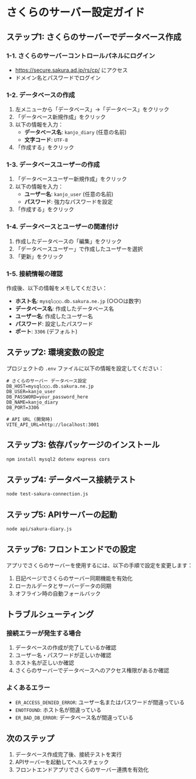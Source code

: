 # さくらのサーバー設定ガイド

## ステップ1: さくらのサーバーでデータベース作成

### 1-1. さくらのサーバーコントロールパネルにログイン
- https://secure.sakura.ad.jp/rs/cp/ にアクセス
- ドメイン名とパスワードでログイン

### 1-2. データベースの作成
1. 左メニューから「データベース」→「データベース」をクリック
2. 「データベース新規作成」をクリック
3. 以下の情報を入力：
   - **データベース名**: `kanjo_diary` (任意の名前)
   - **文字コード**: `UTF-8`
4. 「作成する」をクリック

### 1-3. データベースユーザーの作成
1. 「データベースユーザー新規作成」をクリック
2. 以下の情報を入力：
   - **ユーザー名**: `kanjo_user` (任意の名前)
   - **パスワード**: 強力なパスワードを設定
3. 「作成する」をクリック

### 1-4. データベースとユーザーの関連付け
1. 作成したデータベースの「編集」をクリック
2. 「データベースユーザー」で作成したユーザーを選択
3. 「更新」をクリック

### 1-5. 接続情報の確認
作成後、以下の情報をメモしてください：
- **ホスト名**: `mysql○○○.db.sakura.ne.jp` (○○○は数字)
- **データベース名**: 作成したデータベース名
- **ユーザー名**: 作成したユーザー名
- **パスワード**: 設定したパスワード
- **ポート**: `3306` (デフォルト)

## ステップ2: 環境変数の設定

プロジェクトの `.env` ファイルに以下の情報を設定してください：

```env
# さくらのサーバー データベース設定
DB_HOST=mysql○○○.db.sakura.ne.jp
DB_USER=kanjo_user
DB_PASSWORD=your_password_here
DB_NAME=kanjo_diary
DB_PORT=3306

# API URL (開発時)
VITE_API_URL=http://localhost:3001
```

## ステップ3: 依存パッケージのインストール

```bash
npm install mysql2 dotenv express cors
```

## ステップ4: データベース接続テスト

```bash
node test-sakura-connection.js
```

## ステップ5: APIサーバーの起動

```bash
node api/sakura-diary.js
```

## ステップ6: フロントエンドでの設定

アプリでさくらのサーバーを使用するには、以下の手順で設定を変更します：

1. 日記ページでさくらのサーバー同期機能を有効化
2. ローカルデータとサーバーデータの同期
3. オフライン時の自動フォールバック

## トラブルシューティング

### 接続エラーが発生する場合
1. データベースの作成が完了しているか確認
2. ユーザー名・パスワードが正しいか確認
3. ホスト名が正しいか確認
4. さくらのサーバーでデータベースへのアクセス権限があるか確認

### よくあるエラー
- `ER_ACCESS_DENIED_ERROR`: ユーザー名またはパスワードが間違っている
- `ENOTFOUND`: ホスト名が間違っている
- `ER_BAD_DB_ERROR`: データベース名が間違っている

## 次のステップ

1. データベース作成完了後、接続テストを実行
2. APIサーバーを起動してヘルスチェック
3. フロントエンドアプリでさくらのサーバー連携を有効化